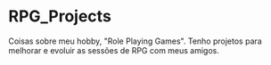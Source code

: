 # RPG_Projects
Coisas sobre meu hobby, "Role Playing Games". Tenho projetos para melhorar e evoluir as sessões de RPG com meus amigos.
